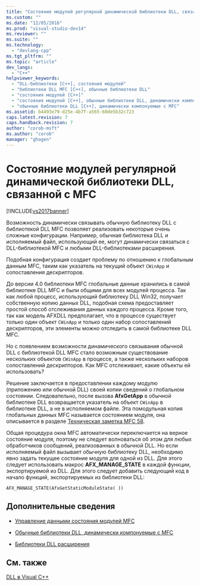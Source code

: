 ```yaml
---
title: "Состояние модулей регулярной динамической библиотеки DLL, связанной с MFC | Microsoft Docs"
ms.custom: ""
ms.date: "12/05/2016"
ms.prod: "visual-studio-dev14"
ms.reviewer: ""
ms.suite: ""
ms.technology: 
  - "devlang-cpp"
ms.tgt_pltfrm: ""
ms.topic: "article"
dev_langs: 
  - "C++"
helpviewer_keywords: 
  - "DLL-библиотеки [C++], состояния модулей"
  - "библиотеки DLL MFC [C++], обычные библиотеки DLL"
  - "состояния модулей [C++]"
  - "состояния модулей [C++], обычные библиотеки DLL, динамически компонуемые с"
  - "обычные библиотеки DLL [C++], динамически компонуемые с MFC"
ms.assetid: b4493e79-d25e-4b7f-a565-60de5b32c723
caps.latest.revision: 7
caps.handback.revision: 7
author: "corob-msft"
ms.author: "corob"
manager: "ghogen"
---
```

# Состояние модулей регулярной динамической библиотеки DLL, связанной с MFC
[!INCLUDE[vs2017banner](../assembler/inline/includes/vs2017banner.md)]

Возможность динамически связывать обычную библиотеку DLL с библиотекой DLL MFC позволяет реализовать некоторые очень сложные конфигурации.  Например, обычная библиотека DLL и исполняемый файл, использующий ее, могут динамически связаться с DLL\-библиотекой MFC и любыми DLL\-библиотеками расширения.  
  
 Подобная конфигурация создает проблему по отношению к глобальным данным MFC, таким как указатель на текущий объект `CWinApp` и сопоставления дескрипторов.  
  
 До версии 4.0 библиотеки MFC глобальные данные хранились в самой библиотеке DLL MFC и были общими для всех модулей процесса.  Так как любой процесс, использующий библиотеку DLL Win32, получает собственную копию данных DLL, подобная схема предоставляет простой способ отслеживания данных каждого процесса.  Кроме того, так как модель AFXDLL предполагает, что в процессе существует только один объект `CWinApp` и только один набор сопоставлений дескрипторов, эти элементы можно отследить в самой библиотеке DLL MFC.  
  
 Но с появлением возможности динамического связывания обычной DLL с библиотекой DLL MFC стало возможным существование нескольких объектов `CWinApp` в процессе, а также нескольких наборов сопоставлений дескрипторов.  Как MFC отслеживает, какие объекты ей использовать?  
  
 Решение заключается в предоставлении каждому модулю \(приложению или обычной DLL\) своей копии сведений о глобальном состоянии.  Следовательно, после вызова **AfxGetApp** в обычной библиотеке DLL возвращается указатель на объект `CWinApp` в библиотеке DLL, а не в исполняемом файле.  Эта помодульная копия глобальных данных MFC называется состоянием модуля, она описывается в разделе [Техническая заметка MFC 58](../mfc/tn058-mfc-module-state-implementation.md).  
  
 Общая процедура окна MFC автоматически переключается на верное состояние модуля, поэтому не следует волноваться об этом для любых обработчиков сообщений, реализованных в обычной DLL.  Но если исполняемый файл вызывает обычную библиотеку DLL, необходимо явно задать текущее состояние модуля для одной из DLL.  Для этого следует использовать макрос **AFX\_MANAGE\_STATE** в каждой функции, экспортируемой из DLL.  Для этого следует добавить следующий код в начало функций, экспортируемых из библиотеки DLL:  
  
```  
AFX_MANAGE_STATE(AfxGetStaticModuleState( ))  
```  
  
## Дополнительные сведения  
  
-   [Управление данными состояния модулей MFC](../mfc/managing-the-state-data-of-mfc-modules.md)  
  
-   [Обычные библиотеки DLL, динамически компонуемые с MFC](../Topic/Regular%20DLLs%20Dynamically%20Linked%20to%20MFC.md)  
  
-   [Библиотеки DLL расширения](../build/extension-dlls-overview.md)  
  
## См. также  
 [DLL в Visual C\+\+](../build/dlls-in-visual-cpp.md)